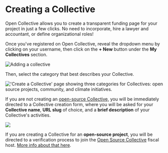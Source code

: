 # Creating a Collective

Open Collective allows you to create a transparent funding page for your project in just a few clicks. No need to incorporate, hire a lawyer and accountant, or define organizational roles!

Once you've registered on Open Collective, reveal the dropdown menu by clicking on your username, then click on the **+ New** button under the **My Collectives** section.

![Adding a collective](../.gitbook/assets/collectives\_creating\_a\_collective\_2021-05-31.png)

Then, select the category that best describes your Collective.

!['Create a Collective' page showing three categories for Collectives: open source projects, community, and climate initiatives.](../.gitbook/assets/collectives\_creatingacollective\_createacollective\_2021-07-5.png)

If you are not creating an [open-source Collective,](https://www.oscollective.org) you will be immediately directed to a Collective creation form, where you will be asked for your **Collective name**, **URL slug** of choice, and a **brief description** of your Collective's activities.&#x20;

![](../.gitbook/assets/collectives\_creating-a-collective\_form\_2020-03-23.png)

If you are creating a Collective for an **open-source project**, you will be directed to a verification process to join the [Open Source Collective](https://www.oscollective.org) fiscal host. [More info about that here](osc-verification/).
